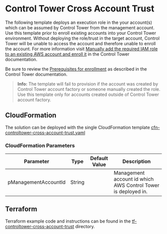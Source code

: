 # Control Tower Cross Account Trust

The following template deploys an execution role in the your account(s) which can be assumed by Control Tower from the management account. Use this template prior to enroll existing accounts into your Control Tower environment. Without deploying the role/trust in the target account, Control Tower will be unable to access the account and therefore unable to enroll the account. For more information visit [Manually add the required IAM role to an existing AWS account and enroll it](https://docs.aws.amazon.com/controltower/latest/userguide/enroll-manually.html) in the Control Tower documentation.

Be sure to review the [Prerequisites for enrollment](https://docs.aws.amazon.com/controltower/latest/userguide/enrollment-prerequisites.html) as described in the Control Tower documentation.

> **Info:** The template will fail to provision if the account was created by Control Tower account factory or someone manually created the role. Use this template only for accounts created outside of Control Tower account factory.

## CloudFormation

The solution can be deployed with the single CloudFormation template [cfn-controltower-cross-account-trust.yaml](./cfn-controltower-cross-account-trust.yaml)

### CloudFormation Parameters

| Parameter | Type | Default Value | Description |
| --------- | ---- | ------------- | ----------- |
| pManagementAccountId | String | | Management account id which AWS Control Tower is deployed in. |

## Terraform

Terraform example code and instructions can be found in the [tf-controltower-cross-account-trust](./tf-controltower-cross-account-trust/) directory.
